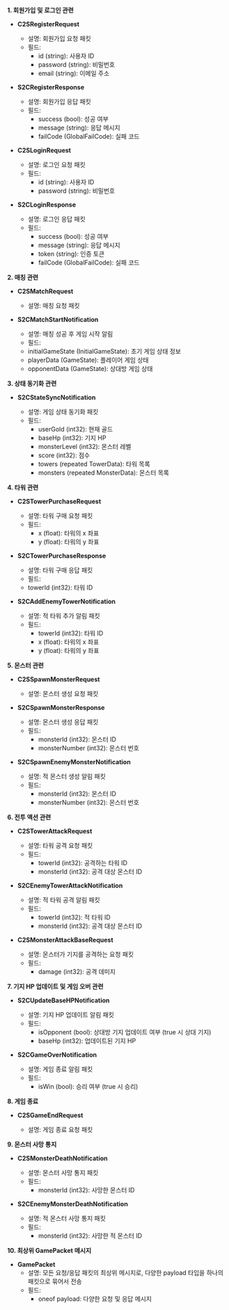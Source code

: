 **1. 회원가입 및 로그인 관련**

- **C2SRegisterRequest**

  - 설명: 회원가입 요청 패킷
  - 필드:
    - id (string): 사용자 ID
    - password (string): 비밀번호
    - email (string): 이메일 주소

- **S2CRegisterResponse**

  - 설명: 회원가입 응답 패킷
  - 필드:
    - success (bool): 성공 여부
    - message (string): 응답 메시지
    - failCode (GlobalFailCode): 실패 코드

- **C2SLoginRequest**

  - 설명: 로그인 요청 패킷
  - 필드:
    - id (string): 사용자 ID
    - password (string): 비밀번호

- **S2CLoginResponse**

  - 설명: 로그인 응답 패킷
  - 필드:
    - success (bool): 성공 여부
    - message (string): 응답 메시지
    - token (string): 인증 토큰
    - failCode (GlobalFailCode): 실패 코드

**2. 매칭 관련**

- **C2SMatchRequest**

  - 설명: 매칭 요청 패킷

- **S2CMatchStartNotification**

  - 설명: 매칭 성공 후 게임 시작 알림
  - 필드:
  - initialGameState (InitialGameState): 초기 게임 상태 정보
  - playerData (GameState): 플레이어 게임 상태
  - opponentData (GameState): 상대방 게임 상태

**3. 상태 동기화 관련**

- **S2CStateSyncNotification**

  - 설명: 게임 상태 동기화 패킷
  - 필드:
    - userGold (int32): 현재 골드
    - baseHp (int32): 기지 HP
    - monsterLevel (int32): 몬스터 레벨
    - score (int32): 점수
    - towers (repeated TowerData): 타워 목록
    - monsters (repeated MonsterData): 몬스터 목록

**4. 타워 관련**

- **C2STowerPurchaseRequest**

  - 설명: 타워 구매 요청 패킷
  - 필드:
    - x (float): 타워의 x 좌표
    - y (float): 타워의 y 좌표

- **S2CTowerPurchaseResponse**

  - 설명: 타워 구매 응답 패킷
  - 필드:
  - towerId (int32): 타워 ID

- **S2CAddEnemyTowerNotification**

  - 설명: 적 타워 추가 알림 패킷
  - 필드:
    - towerId (int32): 타워 ID
    - x (float): 타워의 x 좌표
    - y (float): 타워의 y 좌표

**5. 몬스터 관련**

- **C2SSpawnMonsterRequest**

  - 설명: 몬스터 생성 요청 패킷

- **S2CSpawnMonsterResponse**

  - 설명: 몬스터 생성 응답 패킷
  - 필드:
    - monsterId (int32): 몬스터 ID
    - monsterNumber (int32): 몬스터 번호

- **S2CSpawnEnemyMonsterNotification**

  - 설명: 적 몬스터 생성 알림 패킷
  - 필드:
    - monsterId (int32): 몬스터 ID
    - monsterNumber (int32): 몬스터 번호

**6. 전투 액션 관련**

- **C2STowerAttackRequest**

  - 설명: 타워 공격 요청 패킷
  - 필드:
    - towerId (int32): 공격하는 타워 ID
    - monsterId (int32): 공격 대상 몬스터 ID

- **S2CEnemyTowerAttackNotification**

  - 설명: 적 타워 공격 알림 패킷
  - 필드:
    - towerId (int32): 적 타워 ID
    - monsterId (int32): 공격 대상 몬스터 ID

- **C2SMonsterAttackBaseRequest**

  - 설명: 몬스터가 기지를 공격하는 요청 패킷
  - 필드:
    - damage (int32): 공격 데미지

**7. 기지 HP 업데이트 및 게임 오버 관련**

- **S2CUpdateBaseHPNotification**

  - 설명: 기지 HP 업데이트 알림 패킷
  - 필드:
    - isOpponent (bool): 상대방 기지 업데이트 여부 (true 시 상대 기지)
    - baseHp (int32): 업데이트된 기지 HP

- **S2CGameOverNotification**

  - 설명: 게임 종료 알림 패킷
  - 필드:
    - isWin (bool): 승리 여부 (true 시 승리)

**8. 게임 종료**

- **C2SGameEndRequest**

  - 설명: 게임 종료 요청 패킷

**9. 몬스터 사망 통지**

- **C2SMonsterDeathNotification**

  - 설명: 몬스터 사망 통지 패킷
  - 필드:
    - monsterId (int32): 사망한 몬스터 ID

- **S2CEnemyMonsterDeathNotification**

  - 설명: 적 몬스터 사망 통지 패킷
  - 필드:
    - monsterId (int32): 사망한 적 몬스터 ID

**10. 최상위 GamePacket 메시지**

- **GamePacket**
  - 설명: 모든 요청/응답 패킷의 최상위 메시지로, 다양한 payload 타입을 하나의 패킷으로 묶어서 전송
  - 필드:
    - oneof payload: 다양한 요청 및 응답 메시지
